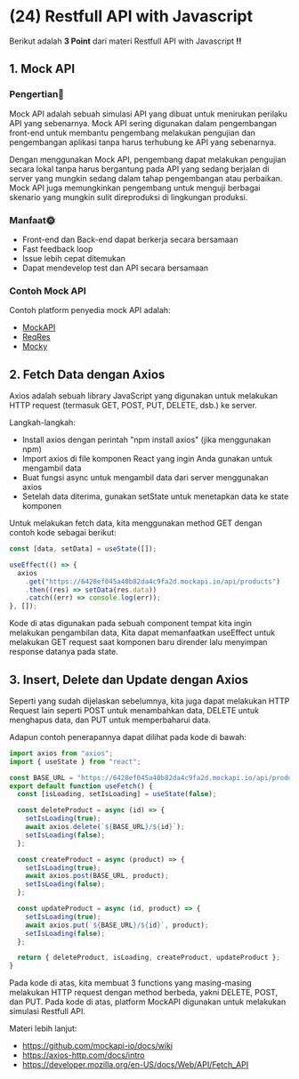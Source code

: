 # **(24) Restfull API with Javascript**

Berikut adalah **3 Point** dari materi Restfull API with Javascript **‼️**

## **1. Mock API**

### Pengertian📑

Mock API adalah sebuah simulasi API yang dibuat untuk menirukan perilaku API yang sebenarnya. Mock API sering digunakan dalam pengembangan front-end untuk membantu pengembang melakukan pengujian dan pengembangan aplikasi tanpa harus terhubung ke API yang sebenarnya.

Dengan menggunakan Mock API, pengembang dapat melakukan pengujian secara lokal tanpa harus bergantung pada API yang sedang berjalan di server yang mungkin sedang dalam tahap pengembangan atau perbaikan. Mock API juga memungkinkan pengembang untuk menguji berbagai skenario yang mungkin sulit direproduksi di lingkungan produksi.

### Manfaat🌞

- Front-end dan Back-end dapat berkerja secara bersamaan
- Fast feedback loop
- Issue lebih cepat ditemukan
- Dapat mendevelop test dan API secara bersamaan

### Contoh Mock API

Contoh platform penyedia mock API adalah:

- [MockAPI](https://mockapi.io/)
- [ReqRes](https://reqres.in/)
- [Mocky](https://designer.mocky.io/)

## **2. Fetch Data dengan Axios**

Axios adalah sebuah library JavaScript yang digunakan untuk melakukan HTTP request (termasuk GET, POST, PUT, DELETE, dsb.) ke server.

Langkah-langkah:

- Install axios dengan perintah "npm install axios" (jika menggunakan npm)
- Import axios di file komponen React yang ingin Anda gunakan untuk mengambil data
- Buat fungsi async untuk mengambil data dari server menggunakan axios
- Setelah data diterima, gunakan setState untuk menetapkan data ke state komponen

Untuk melakukan fetch data, kita menggunakan method GET dengan contoh kode sebagai berikut:

```javascript
const [data, setData] = useState([]);

useEffect(() => {
  axios
    .get("https://6428ef045a40b82da4c9fa2d.mockapi.io/api/products")
    .then((res) => setData(res.data))
    .catch((err) => console.log(err));
}, []);
```

Kode di atas digunakan pada sebuah component tempat kita ingin melakukan pengambilan data, Kita dapat memanfaatkan useEffect untuk melakukan GET request saat komponen baru dirender lalu menyimpan response datanya pada state.

## **3. Insert, Delete dan Update dengan Axios**

Seperti yang sudah dijelaskan sebelumnya, kita juga dapat melakukan HTTP Request lain seperti POST untuk menambahkan data, DELETE untuk menghapus data, dan PUT untuk memperbaharui data.

Adapun contoh penerapannya dapat dilihat pada kode di bawah:

```javascript
import axios from "axios";
import { useState } from "react";

const BASE_URL = "https://6428ef045a40b82da4c9fa2d.mockapi.io/api/products";
export default function useFetch() {
  const [isLoading, setIsLoading] = useState(false);

  const deleteProduct = async (id) => {
    setIsLoading(true);
    await axios.delete(`${BASE_URL}/${id}`);
    setIsLoading(false);
  };

  const createProduct = async (product) => {
    setIsLoading(true);
    await axios.post(BASE_URL, product);
    setIsLoading(false);
  };

  const updateProduct = async (id, product) => {
    setIsLoading(true);
    await axios.put(`${BASE_URL}/${id}`, product);
    setIsLoading(false);
  };

  return { deleteProduct, isLoading, createProduct, updateProduct };
}
```

Pada kode di atas, kita membuat 3 functions yang masing-masing melakukan HTTP request dengan method berbeda, yakni DELETE, POST, dan PUT. Pada kode di atas, platform MockAPI digunakan untuk melakukan simulasi Restfull API.

Materi lebih lanjut:

- https://github.com/mockapi-io/docs/wiki
- https://axios-http.com/docs/intro
- https://developer.mozilla.org/en-US/docs/Web/API/Fetch_API
